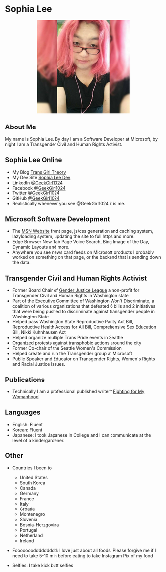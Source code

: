 # Sophia Lee

<center>
<img src="./sophiaPix.jpg" alt="My Selfie with Pink Hair" width="300px" />
</center>

## About Me
My name is Sophia Lee. By day I am a Software Developer at Microsoft, by night I am a Transgender Civil and Human Rights Activist.

## Sophia Lee Online
* My Blog [Trans Girl Theory](https://www.transgirltheory.com)
* My Dev Site [Sophia Lee Dev](https://www.sophialee.dev)
* LinkedIn [@GeekGirl1024](https://www.linkedin.com/in/geekgirl1024)
* Facebook [@GeekGirl1024](https://www.facebook.com/geekgirl1024)
* Twitter [@GeekGirl1024](https://www.twitter.com/geekgirl1024)
* GitHub [@GeekGirl1024](https://github.com/GeekGirl1024)
* Realistically whenever you see @GeekGirl1024 it is me.

## Microsoft Software Development
* The [MSN Website](https://www.msn.com) front page, js/css generation and caching system, lazyloading system, updating the site to full https and more.
* Edge Browser New Tab Page Voice Search, Bing Image of the Day, Dynamic Layouts and more.
* Anywhere you see news card feeds on Microsoft products I probably worked on something on that page, or the backend that is sending down the data.

## Transgender Civil and Human Rights Activist
* Former Board Chair of [Gender Justice League](https://www.genderjusticeleague.org) a non-profit for Transgender Civil and Human Rights in Washington state
* Part of the Executive Committee of Washington Won't Discriminate, a coalition of various organizations that defeated 6 bills and 2 initiatives that were being pushed to discriminate against transgender people in Washington State
* Helped pass Washington State Reproductive Parity Act Bill, Reproductive Health Access for All Bill, Comprehensive Sex Education Bill, Nikki Kuhnhausen Act
* Helped organize multiple Trans Pride events in Seattle
* Organized protests against transphobic actions around the city
* Former Co-chair of the Seattle Women's Commission
* Helped create and run the Transgender group at Microsoft
* Public Speaker and Educator on Transgender Rights, Women's Rights and Racial Justice Issues.

## Publications
* Technically I am a professional published writer? [Fighting for My Womanhood](https://www.thestranger.com/open-city/2017/03/08/25008581/fighting-for-my-womanhood)

## Languages
* English: Fluent
* Korean: Fluent
* Japanese: I took Japanese in College and I can communicate at the level of a kindergardener.

## Other
* Countries I been to
    * United States
    * South Korea
    * Canada
    * Germany
    * France
    * Italy
    * Croatia
    * Montenegro
    * Slovenia
    * Bosnia-Herzgovina
    * Portugal
    * Netherland
    * Ireland

* Foooooooddddddddd:
    I love just about all foods. Please forgive me if I need to take 5-10 min before eating to take Instagram Pix of my food

* Selfies: I take kick butt selfies
